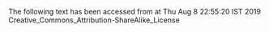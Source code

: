 The following text has been accessed from at Thu Aug 8 22:55:20 IST 2019
Creative_Commons_Attribution-ShareAlike_License
